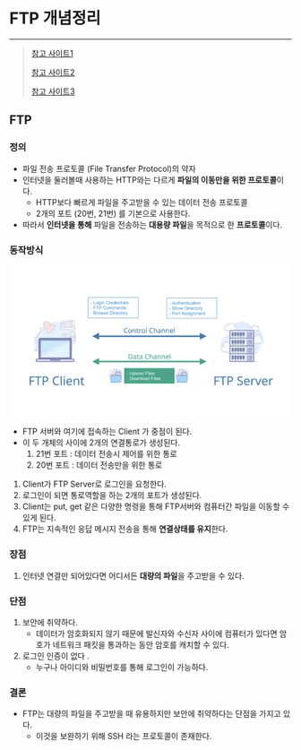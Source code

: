 # FTP 개념정리 

---

>[참고 사이트1](https://m.blog.naver.com/hdj20/40155944026)
>
>[참고 사이트2](https://www.websiterating.com/ko/web-hosting/glossary/what-is-ftp/)
>
>[참고 사이트3](https://www.easymedia.net/Culture/EasyStory/index.asp?no=172&mode=view&IDX=1170&p=1)

## FTP 

### 정의

- 파일 전송 프로토콜 (File Transfer Protocol)의 약자
- 인터넷을 둘러볼때 사용하는 HTTP와는 다르게  **파일의 이동만을 위한 프로토콜**이다. 
  - HTTP보다 빠르게 파일을 주고받을 수 있는 데이터 전송 프로토콜
  - 2개의 포트 (20번, 21번) 를 기본으로 사용한다. 
- 따라서 **인터넷을 통해** 파일을 전송하는 **대용량 파일**을 목적으로 한 **프로토콜**이다. 

### 동작방식 

<img src="./images/FTP동작방식.png" width="600">

- FTP 서버와 여기에 접속하는 Client 가 중점이 된다. 
- 이 두 개체의 사이에 2개의 연결통로가 생성된다. 
  1. 21번 포트 : 데이터 전송시 제어를 위한 통로 
  2. 20번 포트 : 데이터 전송만을 위한 통로 

1. Client가 FTP Server로 로그인을 요청한다. 
2. 로그인이 되면 통로역할을 하는 2개의 포트가 생성된다. 
3. Client는 put, get 같은 다양한 명령을 통해 FTP서버와 컴퓨터간 파일을 이동할 수 있게 된다. 
4. FTP는 지속적인 응답 메시지 전송을 통해 **연결상태를 유지**한다. 

### 장점

1.  인터넷 연결만 되어있다면 어디서든 **대량의 파일**을 주고받을 수 있다.

### 단점

1. 보안에 취약하다. 
   - 데이터가 암호화되지 않기 때문에 발신자와 수신자 사이에 컴퓨터가 있다면 암호가 네트워크 패킷을 통과하는 동안 암호를 캐치할 수 있다.  
2. 로그인 인증이 없다 .
   - 누구나 아이디와 비밀번호를 통해 로그인이 가능하다. 

### 결론

- FTP는 대량의 파일을 주고받을 때 유용하지만 보안에 취약하다는 단점을 가지고 있다. 
  - 이것을 보완하기 위해 SSH 라는 프로토콜이 존재한다. 

